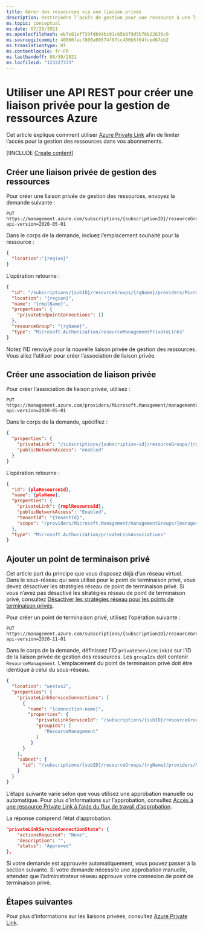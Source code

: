 ```yaml
---
title: Gérer des ressources via une liaison privée
description: Restreindre l’accès de gestion pour une ressource à une liaison privée
ms.topic: conceptual
ms.date: 07/29/2021
ms.openlocfilehash: eb7e81ef739fdb94bc91c65b079d5b76b22636c9
ms.sourcegitcommit: 40866facf800a09574f97cc486b5f64fced67eb2
ms.translationtype: HT
ms.contentlocale: fr-FR
ms.lasthandoff: 08/30/2021
ms.locfileid: "123227373"
---
```

# <a name="use-rest-api-to-create-private-link-for-managing-azure-resources"></a>Utiliser une API REST pour créer une liaison privée pour la gestion de ressources Azure

Cet article explique comment utiliser [Azure Private Link](../../private-link/index.yml) afin de limiter l’accès pour la gestion des ressources dans vos abonnements.

[!INCLUDE [Create content](../../../includes/resource-manager-create-rmpl.md)]

## <a name="create-resource-management-private-link"></a>Créer une liaison privée de gestion des ressources

Pour créer une liaison privée de gestion des ressources, envoyez la demande suivante :

```http
PUT
https://management.azure.com/subscriptions/{subscriptionID}/resourceGroups/{resourceGroupName}/providers/Microsoft.Authorization/resourceManagementPrivateLinks/{rmplName}?api-version=2020-05-01
```

Dans le corps de la demande, incluez l’emplacement souhaité pour la ressource :

```json
{
  "location":"{region}"
}
```

L’opération retourne :

```json
{  
  "id": "/subscriptions/{subID}/resourceGroups/{rgName}/providers/Microsoft.Authorization/resourceManagementPrivateLinks/{name}",
  "location": "{region}",
  "name": "{rmplName}",
  "properties": {
    "privateEndpointConnections": []
  },
  "resourceGroup": "{rgName}",
  "type": "Microsoft.Authorization/resourceManagementPrivateLinks"
}
```

Notez l’ID renvoyé pour la nouvelle liaison privée de gestion des ressources. Vous allez l’utiliser pour créer l’association de liaison privée.

## <a name="create-private-link-association"></a>Créer une association de liaison privée

Pour créer l’association de liaison privée, utilisez :

```http
PUT
https://management.azure.com/providers/Microsoft.Management/managementGroups/{managementGroupId}/providers/Microsoft.Authorization/privateLinkAssociations/{GUID}?api-version=2020-05-01 
```

Dans le corps de la demande, spécifiez :

```json
{
  "properties": {
    "privateLink": "/subscriptions/{subscription-id}/resourceGroups/{rg-name}/providers/Microsoft.Authorization/resourceManagementPrivateLinks/{rmplName}",
    "publicNetworkAccess": "enabled"
  }
}
```

L’opération retourne :

```json
{
  "id": {plaResourceId},
  "name": {plaName},
  "properties": {
    "privateLink": {rmplResourceId},
    "publicNetworkAccess": "Enabled",
    "tenantId": "{tenantId}",
    "scope": "/providers/Microsoft.Management/managementGroups/{managementGroupId}"
  },
  "type": "Microsoft.Authorization/privateLinkAssociations"
}
```

## <a name="add-private-endpoint"></a>Ajouter un point de terminaison privé

Cet article part du principe que vous disposez déjà d’un réseau virtuel. Dans le sous-réseau qui sera utilisé pour le point de terminaison privé, vous devez désactiver les stratégies réseau de point de terminaison privé. Si vous n’avez pas désactivé les stratégies réseau de point de terminaison privé, consultez [Désactiver les stratégies réseau pour les points de terminaison privés](../../private-link/disable-private-endpoint-network-policy.md).

Pour créer un point de terminaison privé, utilisez l’opération suivante :

```http
PUT
https://management.azure.com/subscriptions/{subscriptionID}/resourceGroups/{resourceGroupName}/providers/Microsoft.Network/privateEndpoints/{privateEndpointName}?api-version=2020-11-01
```

Dans le corps de la demande, définissez l’ID `privateServiceLinkId` sur l’ID de la liaison privée de gestion des ressources. Les `groupIds` doit contenir `ResourceManagement`. L’emplacement du point de terminaison privé doit être identique à celui du sous-réseau.

```json
{
  "location": "westus2",
  "properties": {
    "privateLinkServiceConnections": [
      {
        "name": "{connection-name}",
        "properties": {
           "privateLinkServiceId": "/subscriptions/{subID}/resourceGroups/{rgName}/providers/Microsoft.Authorization/resourceManagementPrivateLinks/{name}",
           "groupIds": [
              "ResourceManagement"
           ]
         }
      }
    ],
    "subnet": {
      "id": "/subscriptions/{subID}/resourceGroups/{rgName}/providers/Microsoft.Network/virtualNetworks/{vnet-name}/subnets/{subnet-name}"
    }
  }
}
```

L’étape suivante varie selon que vous utilisez une approbation manuelle ou automatique. Pour plus d’informations sur l’approbation, consultez [Accès à une ressource Private Link à l’aide du flux de travail d’approbation](../../private-link/private-endpoint-overview.md#access-to-a-private-link-resource-using-approval-workflow).

La réponse comprend l’état d’approbation.

```json
"privateLinkServiceConnectionState": {
    "actionsRequired": "None",
    "description": "",
    "status": "Approved"
},
```

Si votre demande est approuvée automatiquement, vous pouvez passer à la section suivante. Si votre demande nécessite une approbation manuelle, attendez que l’administrateur réseau approuve votre connexion de point de terminaison privé.

## <a name="next-steps"></a>Étapes suivantes

Pour plus d’informations sur les liaisons privées, consultez [Azure Private Link](../../private-link/index.yml).